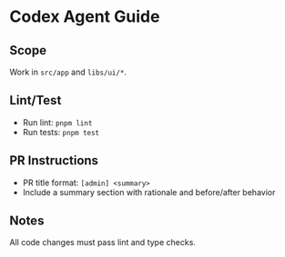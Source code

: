# Codex Agent Guide

## Scope
Work in `src/app` and `libs/ui/*`.

## Lint/Test
- Run lint: `pnpm lint`
- Run tests: `pnpm test`

## PR Instructions
- PR title format: `[admin] <summary>`
- Include a summary section with rationale and before/after behavior

## Notes
All code changes must pass lint and type checks.
